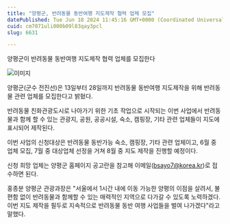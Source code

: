 ```yaml
---
title: "양평군, 반려동물 동반여행 지도제작 협력 업체 모집"
datePublished: Tue Jun 18 2024 11:45:16 GMT+0000 (Coordinated Universal Time)
cuid: cm7071uli000b09l83qay3pcl
slug: 6631

---
```



양평군이 반려동물 동반여행 지도제작 협력 업체를 모집한다

![이미지](https://cdn.hashnode.com/res/hashnode/image/upload/v1739260928603/e914d813-4622-4482-821b-4fbe62a6cdf9.jpeg)

양평군(군수 전진선)은 13일부터 28일까지 반려동물 동반여행 지도제작을 위해 반려동물 관련 업체를 모집한다고 밝혔다.

반려동물 친화관광도시로 나아가기 위한 기초 작업으로 시작되는 이번 사업에서 반려동물과 함께 할 수 있는 관광지, 공원, 공공시설, 숙소, 캠핑장, 기타 관련 업체들이 지도에 표시되어 제작된다.

이번 사업의 신청대상은 반려동물 동반가능 숙소, 캠핑장, 기타 관련 업체이고, 6월 중 업체 모집, 7월 중 대상업체 선정을 거쳐 8월 중 지도 제작을 진행할 예정이다.

신청 희망 업체는 양평군 홈페이지 공고란을 참고해 이메일(bsayo7@korea.kr)로 접수하면 된다.

홍종분 양평군 관광과장은 "서울에서 1시간 내에 이동 가능한 양평의 이점을 살려서, 불편함 없이 반려동물과 함께할 수 있는 매력적인 지역으로 다가갈 수 있도록 노력하겠다. 이번 지도 제작을 필두로 지속적으로 반려동물 동반 여행 사업들을 벌여 나가겠다"라고 말했다.